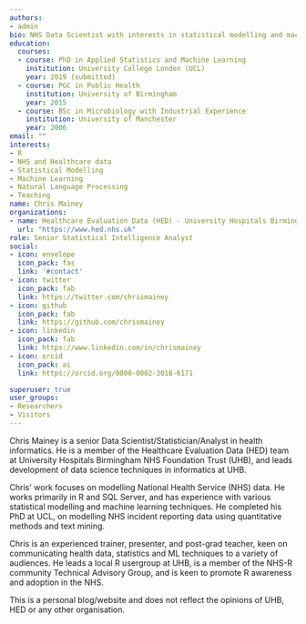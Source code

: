 ```yaml
---
authors:
- admin
bio: NHS Data Scientist with interests in statistical modelling and machine learning in healthcare data.
education:
  courses:
  - course: PhD in Applied Statistics and Machine Learning
    institution: University College London (UCL)
    year: 2019 (submitted)
  - course: PGC in Public Health
    institution: University of Birmingham
    year: 2015
  - course: BSc in Microbiology with Industrial Experience
    institution: University of Manchester
    year: 2006
email: ""
interests:
- R
- NHS and Healthcare data
- Statistical Modelling
- Machine Learning
- Natural Language Processing
- Teaching
name: Chris Mainey
organizations:
- name: Healthcare Evaluation Data (HED) - University Hospitals Birmingham NHS Foundation Trust
  url: "https://www.hed.nhs.uk"
role: Senior Statistical Intelligence Analyst
social:
- icon: envelope
  icon_pack: fas
  link: '#contact'
- icon: twitter
  icon_pack: fab
  link: https://twitter.com/chrismainey
- icon: github
  icon_pack: fab
  link: https://github.com/chrismainey
- icon: linkedin
  icon_pack: fab
  link: https://www.linkedin.com/in/chrismainey
- icon: orcid
  icon_pack: ai
  link: https://orcid.org/0000-0002-3018-6171

superuser: true
user_groups:
- Researchers
- Visitors
---
```


Chris Mainey is a senior Data Scientist/Statistician/Analyst in health informatics.  He is a member of the Healthcare Evaluation Data (HED) team at University Hospitals Birmingham NHS Foundation Trust (UHB), and leads development of data science techniques in informatics at UHB.

Chris' work focuses on modelling National Health Service (NHS) data.  He works primarily in R and SQL Server, and has experience with various statistical modelling and machine learning techniques.  He completed his PhD at UCL, on modelling NHS incident reporting data using quantitative methods and text mining.

Chris is an experienced trainer, presenter, and post-grad teacher, keen on communicating health data, statistics and ML techniques to a variety of audiences. He leads a local R usergroup at UHB, is a member of the NHS-R community Technical Advisory Group, and is keen to promote R awareness and adoption in the NHS.
 
This is a personal blog/website and does not reflect the opinions of UHB, HED or any other organisation.